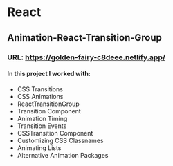 # React

## Animation-React-Transition-Group

### URL: https://golden-fairy-c8deee.netlify.app/

#### In this project I worked with:

- CSS Transitions
- CSS Animations
- ReactTransitionGroup
- Transition Component
- Animation Timing
- Transition Events
- CSSTransition Component
- Customizing CSS Classnames
- Animating Lists
- Alternative Animation Packages

